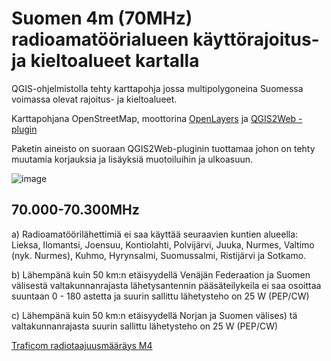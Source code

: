# Suomen 4m (70MHz) radioamatöörialueen käyttörajoitus- ja kieltoalueet kartalla

QGIS-ohjelmistolla tehty karttapohja jossa multipolygoneina Suomessa voimassa olevat rajoitus- ja kieltoalueet.

Karttapohjana OpenStreetMap, moottorina [OpenLayers](https://openlayers.org/) ja [QGIS2Web -plugin](https://github.com/qgis2web/qgis2web)

Paketin aineisto on suoraan QGIS2Web-pluginin tuottamaa johon on tehty muutamia korjauksia ja lisäyksiä muotoiluihin ja ulkoasuun.

![image](https://github.com/user-attachments/assets/4582a30b-2a02-44b0-be14-448827d418c9)

## 70.000-70.300MHz

a) Radioamatöörilähettimiä ei saa käyttää seuraavien kuntien
alueella: Lieksa, Ilomantsi, Joensuu, Kontiolahti, Polvijärvi, Juuka, Nurmes, Valtimo (nyk. Nurmes), Kuhmo, Hyrynsalmi, Suomussalmi, Ristijärvi ja Sotkamo.

b) Lähempänä kuin 50 km:n etäisyydellä Venäjän Federaation ja Suomen välisestä valtakunnanrajasta lähetysantennin pääsäteilykeila ei saa osoittaa suuntaan 0 - 180 astetta ja suurin sallittu lähetysteho on 25 W (PEP/CW)

c) Lähempänä kuin 50 km:n etäisyydellä Norjan ja Suomen välises)
tä valtakunnanrajasta suurin sallittu lähetysteho on 25 W (PEP/CW)

[Traficom radiotaajuusmääräys M4](https://www.traficom.fi/sites/default/files/media/regulation/Radiotaajuusm%C3%A4%C3%A4r%C3%A4ys%204AD2023M.pdf#page=74)
